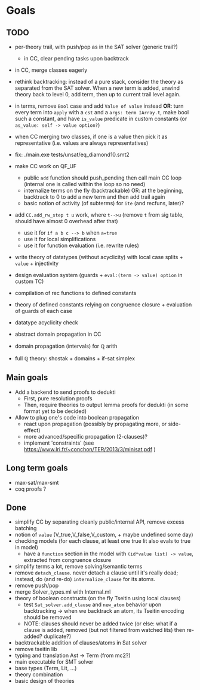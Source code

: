 # Goals

## TODO

- per-theory trail, with push/pop as in the SAT solver (generic trail?)
  * in CC, clear pending tasks upon backtrack

- in CC, merge classes eagerly

- rethink backtracking: instead of a pure stack, consider the theory as separated from the SAT solver.
  When a new term is added, unwind theory back to level 0, add term, then up
  to current trail level again.

- in terms, remove `Bool` case and add `Value of value` instead
  **OR**: turn every term into `apply` with a `cst` and a `args: term IArray.t`, make bool such a constant,
    and have `is_value` predicate in custom constants (or `as_value: self -> value option?`)

- when CC merging two classes, if one is a value then pick it as representative
  (i.e. values are always representatives)

- fix:
  ./main.exe tests/unsat/eq_diamond10.smt2

- make CC work on QF_UF
  * public `add` function should push_pending then call main CC loop
    (internal one is called within the loop so no need)
  * internalize terms on the fly (backtrackable) OR: at the beginning, backtrack to 0 to add a new term and then add trail again
  * basic notion of activity (of subterms) for `ite` (and recfuns, later)?

- add `CC.add_rw_step t u` work, where `t-->u`
  (remove `t` from sig table, should have almost 0 overhead after that)
  * use it for `if a b c --> b` when `a=true`
  * use it for local simplifications
  * use it for function evaluation (i.e. rewrite rules)

- write theory of datatypes (without acyclicity) with local case splits + `value` + injectivity
- design evaluation system (guards + `eval:(term -> value) option` in custom TC)
- compilation of rec functions to defined constants
- theory of defined constants relying on congruence closure + evaluation
  of guards of each case

- datatype acyclicity check

- abstract domain propagation in CC
- domain propagation (intervals) for ℚ arith
- full ℚ theory: shostak + domains + if-sat simplex

## Main goals

- Add a backend to send proofs to dedukti
    * First, pure resolution proofs
    * Then, require theories to output lemma proofs for dedukti (in some format yet to be decided)
- Allow to plug one's code into boolean propagation
    * react upon propagation (possibly by propagating more, or side-effect)
    * more advanced/specific propagation (2-clauses)?
    * implement 'constraints' (see https://www.lri.fr/~conchon/TER/2013/3/minisat.pdf )

## Long term goals

- max-sat/max-smt
- coq proofs ?


## Done

- simplify CC by separating cleanly public/internal API, remove excess batching
- notion of `value` (V_true,V_false,V_custom, + maybe undefined some day)
- checking models (for each clause, at least one true lit also evals to true in model)
  * have a `function` section in the model with `(id*value list) -> value`,
    extracted from congruence closure
- simplify terms a lot, remove solving/semantic terms
- remove `detach_clause`. never detach a clause until it's really dead;
  instead, do (and re-do) `internalize_clause` for its atoms.
- remove push/pop
- merge Solver_types.ml with Internal.ml
- theory of boolean constructs (on the fly Tseitin using local clauses)
  * test `Sat_solver.add_clause` and `new_atom` behavior upon backtracking
    → when we backtrack an atom, its Tseitin encoding should be removed
  * NOTE: clauses should never be added twice
    (or else: what if a clause is added, removed (but not filtered from watched lits) then re-added? duplicate?)
- backtrackable addition of clauses/atoms in Sat solver
- remove tseitin lib
- typing and translation Ast -> Term (from mc2?)
- main executable for SMT solver
- base types (Term, Lit, …)
- theory combination
- basic design of theories

